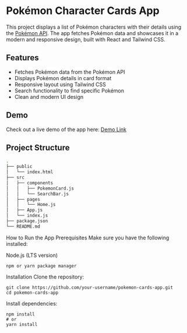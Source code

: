 
# Pokémon Character Cards App

This project displays a list of Pokémon characters with their details using the [Pokémon API](https://pokeapi.co/api/v2/pokemon?limit=50). The app fetches Pokémon data and showcases it in a modern and responsive design, built with React and Tailwind CSS.

## Features

- Fetches Pokémon data from the Pokémon API
- Displays Pokémon details in card format
- Responsive layout using Tailwind CSS
- Search functionality to find specific Pokémon
- Clean and modern UI design

## Demo

Check out a live demo of the app here: [Demo Link](https://sarbajitacharjee.github.io/Pokemon/)

## Project Structure

```bash
.
├── public
│   └── index.html
├── src
│   ├── components
│   │   ├── PokemonCard.js
│   │   └── SearchBar.js
│   ├── pages
│   │   └── Home.js
│   ├── App.js
│   └── index.js
├── package.json
└── README.md
```

How to Run the App
Prerequisites
Make sure you have the following installed:

Node.js (LTS version)

```
npm or yarn package manager
```

Installation
Clone the repository:

```
git clone https://github.com/your-username/pokemon-cards-app.git
cd pokemon-cards-app
```

Install dependencies:

```
npm install
# or
yarn install
```
